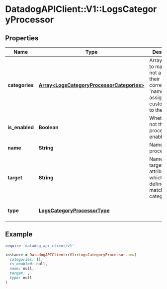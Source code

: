 # DatadogAPIClient::V1::LogsCategoryProcessor

## Properties

| Name | Type | Description | Notes |
| ---- | ---- | ----------- | ----- |
| **categories** | [**Array&lt;LogsCategoryProcessorCategories&gt;**](LogsCategoryProcessorCategories.md) | Array of filters to match or not a log and their corresponding &#x60;name&#x60;to assign a custom value to the log. |  |
| **is_enabled** | **Boolean** | Whether or not the processor is enabled. | [optional][default to false] |
| **name** | **String** | Name of the processor. | [optional] |
| **target** | **String** | Name of the target attribute which value is defined by the matching category. |  |
| **type** | [**LogsCategoryProcessorType**](LogsCategoryProcessorType.md) |  | [default to &#39;category-processor&#39;] |

## Example

```ruby
require 'datadog_api_client/v1'

instance = DatadogAPIClient::V1::LogsCategoryProcessor.new(
  categories: [],
  is_enabled: null,
  name: null,
  target: ,
  type: null
)
```


